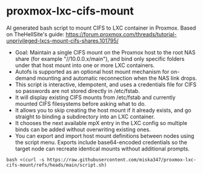 # proxmox-lxc-cifs-mount
AI generated bash script to mount CIFS to LXC container in Proxmox. Based on TheHellSite's guide: https://forum.proxmox.com/threads/tutorial-unprivileged-lxcs-mount-cifs-shares.101795/

 - Goal: Maintain a single CIFS mount on the Proxmox host to the root NAS share (for example "//10.0.0.x/main"), and bind only specific folders under that host mount into one or more LXC containers.
 - Autofs is supported as an optional host mount mechanism for on-demand mounting and automatic reconnection when the NAS link drops.
 - This script is interactive, idempotent, and uses a credentials file for CIFS so passwords are not stored directly in /etc/fstab.
 - It will display existing CIFS mounts from /etc/fstab and currently mounted CIFS filesystems before asking what to do.
 - It allows you to skip creating the host mount if it already exists, and go straight to binding a subdirectory into an LXC container.
 - It chooses the next available mpX entry in the LXC config so multiple binds can be added without overwriting existing ones.
- You can export and import host mount definitions between nodes using the script menu. Exports include base64-encoded credentials so the target node can recreate identical mounts without additional prompts.

``bash <(curl -s https://raw.githubusercontent.com/miska347/proxmox-lxc-cifs-mount/refs/heads/main/script.sh)``
